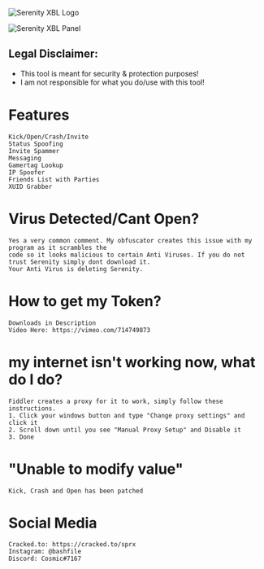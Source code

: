 ![Serenity XBL Logo](https://i.imgur.com/eNESxyf.png)

![Serenity XBL Panel](https://i.imgur.com/yGCtEOH.png)

## Legal Disclaimer:			
 - This tool is meant for security & protection purposes!
 - I am not responsible for what you do/use with this tool!

# Features
```
Kick/Open/Crash/Invite
Status Spoofing
Invite Spammer
Messaging
Gamertag Lookup
IP Spoofer
Friends List with Parties
XUID Grabber
```

# Virus Detected/Cant Open?
```
Yes a very common comment. My obfuscator creates this issue with my program as it scrambles the 
code so it looks malicious to certain Anti Viruses. If you do not trust Serenity simply dont download it.
Your Anti Virus is deleting Serenity.
```

# How to get my Token?
```
Downloads in Description
Video Here: https://vimeo.com/714749873
```

# my internet isn't working now, what do I do?
```
Fiddler creates a proxy for it to work, simply follow these instructions.
1. Click your windows button and type "Change proxy settings" and click it
2. Scroll down until you see "Manual Proxy Setup" and Disable it
3. Done
```

# "Unable to modify value"
```
Kick, Crash and Open has been patched
```

# Social Media
```
Cracked.to: https://cracked.to/sprx
Instagram: @bashfile
Discord: Cosmic#7167
```
